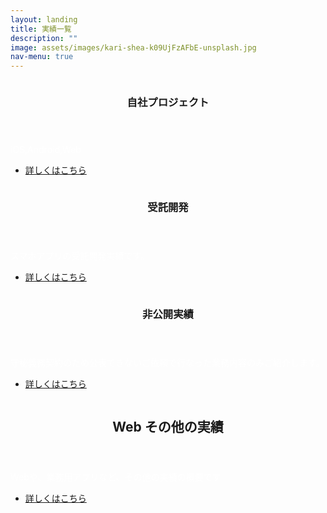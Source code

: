 ```yaml
---
layout: landing
title: 実績一覧
description: ""
image: assets/images/kari-shea-k09UjFzAFbE-unsplash.jpg
nav-menu: true
---
```


<!-- Main -->
<div id="main">

<!--  -->
<section id="two" class="spotlights">
    <section>
        <a href="generic.html" class="image">
            <img src="{% link assets/images/jisha.jpg %}" alt="" data-position="center center" />
        </a>
        <div class="content">
            <div class="inner">
                <header class="major">
                    <h3>自社プロジェクト</h3>
                </header>
                <p style="color:#fff;">iOS,Android,Web</p>
                <ul class="actions">
                    <li><a href="/desc/performance_us.html" class="button">詳しくはこちら</a></li>
                </ul>
            </div>
        </div>
    </section>
    <section>
        <a href="generic.html" class="image">
            <img src="{% link assets/images/app.jpg %}" alt="" data-position="top center" />
        </a>
        <div class="content">
            <div class="inner">
                <header class="major">
                    <h3>受託開発</h3>
                </header>
                <p style="color:#fff;">スマホアプリの受託開発実績です。</p>
                <ul class="actions">
                    <li><a href="/desc/performance_appli.html" class="button">詳しくはこちら</a></li>
                </ul>
            </div>
        </div>
    </section>
    <section>
        <a href="generic.html" class="image">
            <img src="{% link assets/images/hikoukai.jpg %}" alt="" data-position="25% 25%" />
        </a>
        <div class="content">
            <div class="inner">
                <header class="major">
                    <h3>非公開実績</h3>
                </header>
                <p style="color:#fff;">守秘義務契約のため公表できないご依頼で行なった業務内容のみご紹介します。</p>
                <ul class="actions">
                    <li><a href="/desc/performance_work.html" class="button">詳しくはこちら</a></li>
                </ul>
            </div>
        </div>
    </section>
   <section>
<a href="generic.html" class="image">
    <img src="{% link assets/images/project.jpg %}" alt="" data-position="top center" />
</a>
<div class="content">
    <div class="inner">
        <header class="major">
            <h2>Web その他の実績</h2>
        </header>
        <p style="color:#fff;">Webや、業務用アプリなど、その他の実績の概要です</p>
        <ul class="actions">
            <li><a href="/desc/performance_other.html" class="button next">詳しくはこちら</a></li>
        </ul>
    </div>
    </div>
</section>
</section>

</div>
